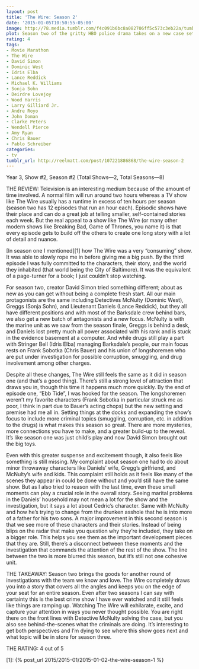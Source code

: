 ```yaml
---
layout: post
title: 'The Wire: Season 2'
date: '2015-01-05T10:50:55-05:00'
image: http://78.media.tumblr.com/f4c091b6bc8a082706ff5c573c3eb22a/tumblr_inline_nhpnx097YB1r46ger.jpg
plot: Season two of the gritty HBO police drama takes on a new case set against the backdrop of the Baltimore waterfront, where the longshoremen’s union struggles to survive in a changing economy.
rating: 4
tags:
- Movie Marathon
- The Wire
- David Simon
- Dominic West
- Idris Elba
- Lance Reddick
- Michael K. Williams
- Sonja Sohn
- Deirdre Lovejoy
- Wood Harris
- Larry Gilliard Jr.
- Andre Royo
- John Doman
- Clarke Peters
- Wendell Pierce
- Amy Ryan
- Chris Bauer
- Pablo Schreiber
categories:
- tv
tumblr_url: http://reelmatt.com/post/107221886868/the-wire-season-2
---
```


Year 3, Show #2, Season #2 (Total Shows—2, Total Seasons—8)

THE REVIEW: Television is an interesting medium because of the amount of time involved. A normal film will run around two hours whereas a TV show like The Wire usually has a runtime in excess of ten hours per season (season two has 12 episodes that run an hour each). Episodic shows have their place and can do a great job at telling smaller, self-contained stories each week. But the real appeal to a show like The Wire (or many other modern shows like Breaking Bad, Game of Thrones, you name it) is that every episode gets to build off the others to create one long story with a lot of detail and nuance.

[In season one I mentioned][1] how The Wire was a very “consuming” show. It was able to slowly rope me in before giving me a big push. By the third episode I was fully committed to the characters, their story, and the world they inhabited (that world being the City of Baltimore). It was the equivalent of a page-turner for a book; I just couldn’t stop watching.

For season two, creator David Simon tried something different; about as new as you can get without being a complete fresh start. All our main protagonists are the same including Detectives McNulty (Dominic West), Greggs (Sonja Sohn), and Lieutenant Daniels (Lance Reddick), but they all have different positions and with most of the Barksdale crew behind bars, we also get a new batch of antagonists and a new focus. McNulty is with the marine unit as we saw from the season finale, Greggs is behind a desk, and Daniels lost pretty much all power associated with his rank and is stuck in the evidence basement at a computer. And while drugs still play a part with Stringer Bell (Idris Elba) managing Barksdale’s people, our main focus rests on Frank Sobotka (Chris Bauer) and his union of longshoremen who are put under investigation for possible corruption, smuggling, and drug involvement among other charges.

Despite all these changes, The Wire still feels the same as it did in season one (and that’s a good thing). There’s still a strong level of attraction that draws you in, though this time it happens much more quickly. By the end of episode one, “Ebb Tide”, I was hooked for the season. The longshoremen weren’t my favorite characters (Frank Sobotka in particular struck me as poor, I think in part due to Bauer’s acting chops) but the new setting and premise had me all in. Setting things at the docks and expanding the show’s focus to include more criminal topics (smuggling, corruption, etc. in addition to the drugs) is what makes this season so great. There are more mysteries, more connections you have to make, and a greater build-up to the reveal. It’s like season one was just child’s play and now David Simon brought out the big toys.

Even with this greater suspense and excitement though, it also feels like something is still missing. My complaint about season one had to do about minor throwaway characters like Daniels’ wife, Gregg’s girlfriend, and McNulty’s wife and kids. This complaint still holds as it feels like many of the scenes they appear in could be done without and you’d still have the same show. But as I also tried to reason with the last time, even these small moments can play a crucial role in the overall story. Seeing marital problems in the Daniels’ household may not mean a lot for the show and the investigation, but it says a lot about Cedric’s character. Same with McNulty and how he’s trying to change from the drunken asshole that he is into more of a father for his two sons. A major improvement in this second season is that we see more of these characters and their stories. Instead of being blips on the radar that make you question why they’re included, they take on a bigger role. This helps you see them as the important development pieces that they are. Still, there’s a disconnect between these moments and the investigation that commands the attention of the rest of the show. The line between the two is more blurred this season, but it’s still not one cohesive unit.

THE TAKEAWAY: Season two brings the goods for another round of investigations with the team we know and love. The Wire completely draws you into a story that covers all the angles and keeps you on the edge of your seat for an entire season. Even after two seasons I can say with certainty this is the best crime show I have ever watched and it still feels like things are ramping up. Watching The Wire will exhilarate, excite, and capture your attention in ways you never thought possible. You are right there on the front lines with Detective McNulty solving the case, but you also see behind-the-scenes what the criminals are doing. It’s interesting to get both perspectives and I’m dying to see where this show goes next and what topic will be in store for season three.

THE RATING: 4 out of 5

[1]: {% post_url 2015/2015-01/2015-01-02-the-wire-season-1 %}